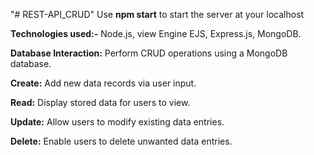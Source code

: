 "# REST-API_CRUD" 
Use **npm start** to start the server at your localhost 

**Technologies used:-** Node.js, view Engine EJS, Express.js, MongoDB.

**Database Interaction:** Perform CRUD operations using a MongoDB database.

**Create:** Add new data records via user input.

**Read:** Display stored data for users to view.

**Update:** Allow users to modify existing data entries.

**Delete:** Enable users to delete unwanted data entries.
